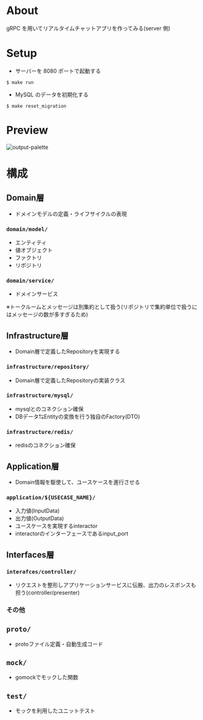 # About

gRPC を用いてリアルタイムチャットアプリを作ってみる(server 側)

# Setup

- サーバーを 8080 ポートで起動する

```
$ make run
```

- MySQL のデータを初期化する

```
$ make reset_migration
```

# Preview

![output-palette](https://user-images.githubusercontent.com/38310693/114688320-8be5c300-9d4f-11eb-9901-ac0efb7b5ebd.gif)


# 構成
## Domain層
- ドメインモデルの定義・ライフサイクルの表現
### `domain/model/`
- エンティティ
- 値オブジェクト
- ファクトリ
- リポジトリ

### `domain/service/`
- ドメインサービス


※トークルームとメッセージは別集約として扱う(リポジトリで集約単位で扱うにはメッセージの数が多すぎるため)

## Infrastructure層
- Domain層で定義したRepositoryを実現する

### `infrastructure/repository/`
- Domain層で定義したRepositoryの実装クラス

### `infrastructure/mysql/`
- mysqlとのコネクション確保
- DBデータ⇆Entityの変換を行う独自のFactory(DTO)

### `infrastructure/redis/`
- redisのコネクション確保


## Application層
- Domain情報を駆使して、ユースケースを進行させる

### `application/${USECASE_NAME}/`
- 入力値(InputData)
- 出力値(OutputData)
- ユースケースを実現するinteractor
- interactorのインターフェースであるinput_port


## Interfaces層
### `interafces/controller/`
- リクエストを整形しアプリケーションサービスに伝搬、出力のレスポンスも担う(controller/presenter)

### その他

## `proto/`
- protoファイル定義・自動生成コード

## `mock/`
- gomockでモックした関数

## `test/`
- モックを利用したユニットテスト


